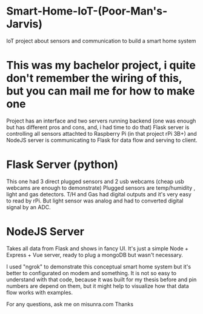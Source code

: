 # Smart-Home-IoT-(Poor-Man's-Jarvis)
IoT project about sensors and communication to build a smart home system

# This was my bachelor project, i quite don't remember the wiring of this, but you can mail me for how to make one
Project has an interface and two servers running backend (one was enough but has different pros and cons, and, i had time to do that)
Flask server is controlling all sensors attachted to Raspberry Pi (in that project rPi 3B+) and
NodeJS server is communicating to Flask for data flow and serving to client.

# Flask Server (python)
This one had 3 direct plugged sensors and 2 usb webcams (cheap usb webcams are enough to demonstrate)
Plugged sensors are temp/humidity , light and gas detectors. T/H and Gas had digital outputs and it's very easy to read by rPi. But light sensor was analog and had to converted digital signal by an ADC.

# NodeJS Server
Takes all data from Flask and shows in fancy UI. It's just a simple Node + Express + Vue server, ready to plug a mongoDB but wasn't necessary. 

I used "ngrok" to demonstrate this conceptual smart home system but it's better to configurated on modem and something. It is not so easy to understand with that code, because it was built for my thesis before and pin numbers are depend on them, but it might help to visualize how that data flow works with examples.

For any questions, ask me on misunra.com
Thanks
